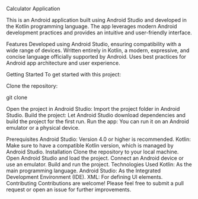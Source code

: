 Calculator Application

This is an Android application built using Android Studio and developed in the Kotlin programming language. The app leverages modern Android development practices and provides an intuitive and user-friendly interface.

Features
Developed using Android Studio, ensuring compatibility with a wide range of devices.
Written entirely in Kotlin, a modern, expressive, and concise language officially supported by Android.
Uses best practices for Android app architecture and user experience.


Getting Started
To get started with this project:

Clone the repository:

git clone 

Open the project in Android Studio: Import the project folder in Android Studio.
Build the project: Let Android Studio download dependencies and build the project for the first run.
Run the app: You can run it on an Android emulator or a physical device.

Prerequisites
Android Studio: Version 4.0 or higher is recommended.
Kotlin: Make sure to have a compatible Kotlin version, which is managed by Android Studio.
Installation
Clone the repository to your local machine.
Open Android Studio and load the project.
Connect an Android device or use an emulator.
Build and run the project.
Technologies Used
Kotlin: As the main programming language.
Android Studio: As the Integrated Development Environment (IDE).
XML: For defining UI elements.
Contributing
Contributions are welcome! Please feel free to submit a pull request or open an issue for further improvements.
